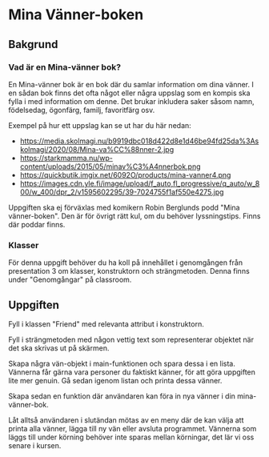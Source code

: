 # Mina Vänner-boken

## Bakgrund

### Vad är en Mina-vänner bok?

En Mina-vänner bok är en bok där du samlar information om dina vänner. I en sådan bok finns det ofta något eller några uppslag som en kompis ska fylla i med information om denne. Det brukar inkludera saker såsom namn, födelsedag, ögonfärg, familj, favoritfärg osv.

Exempel på hur ett uppslag kan se ut har du här nedan:

- <https://media.skolmagi.nu/b9919dbc018d422d8e1d46be94fd25da%3Askolmagi/2020/08/Mina-va%CC%88nner-2.jpg>
- <https://starkmamma.nu/wp-content/uploads/2015/05/minav%C3%A4nnerbok.png>
- <https://quickbutik.imgix.net/6092O/products/mina-vanner4.png>
- <https://images.cdn.yle.fi/image/upload/f_auto,fl_progressive/q_auto/w_800/w_400/dpr_2/v1595602295/39-7024755f1af550e4275.jpg>

Uppgiften ska ej förväxlas med komikern Robin Berglunds podd "Mina vänner-boken". Den är för övrigt rätt kul, om du behöver lyssningstips. Finns där poddar finns.

### Klasser

För denna uppgift behöver du ha koll på innehållet i genomgången från presentation 3 om klasser, konstruktorn och strängmetoden. Denna finns under "Genomgångar" på classroom.

## Uppgiften

Fyll i klassen "Friend" med relevanta attribut i konstruktorn.

Fyll i strängmetoden med någon vettig text som representerar objektet när det ska skrivas ut på skärmen.

Skapa några vän-objekt i main-funktionen och spara dessa i en lista. Vännerna får gärna vara personer du faktiskt känner, för att göra uppgiften lite mer genuin. Gå sedan igenom listan och printa dessa vänner.

Skapa sedan en funktion där användaren kan föra in nya vänner i din mina-vänner-bok.

Låt alltså användaren i slutändan mötas av en meny där de kan välja att printa alla vänner, lägga till ny vän eller avsluta programmet. Vännerna som läggs till under körning behöver inte sparas mellan körningar, det lär vi oss senare i kursen.
